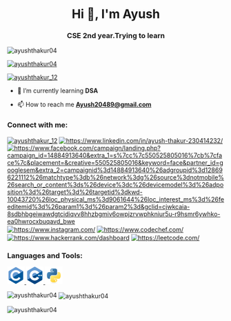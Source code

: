<h1 align="center">Hi 👋, I'm Ayush</h1>
<h3 align="center">CSE 2nd year.Trying to learn</h3>

<p align="left"> <img src="https://komarev.com/ghpvc/?username=ayushthakur04&label=Profile%20views&color=0e75b6&style=flat" alt="ayushthakur04" /> </p>

<p align="left"> <a href="https://github.com/ryo-ma/github-profile-trophy"><img src="https://github-profile-trophy.vercel.app/?username=ayushthakur04" alt="ayushthakur04" /></a> </p>

<p align="left"> <a href="https://twitter.com/ayushthakur_12" target="blank"><img src="https://img.shields.io/twitter/follow/ayushthakur_12?logo=twitter&style=for-the-badge" alt="ayushthakur_12" /></a> </p>

- 🌱 I’m currently learning **DSA**

- 📫 How to reach me **Ayush20489@gmail.com**

<h3 align="left">Connect with me:</h3>
<p align="left">
<a href="https://twitter.com/ayushthakur_12" target="blank"><img align="center" src="https://raw.githubusercontent.com/rahuldkjain/github-profile-readme-generator/master/src/images/icons/Social/twitter.svg" alt="ayushthakur_12" height="30" width="40" /></a>
<a href=https://www.linkedin.com/feed/ target="blank"><img align="center" src="https://raw.githubusercontent.com/rahuldkjain/github-profile-readme-generator/master/src/images/icons/Social/linked-in-alt.svg" alt="https://www.linkedin.com/in/ayush-thakur-230414232/" height="30" width="40" /></a>
<a href="https://fb.com/https://www.facebook.com/campaign/landing.php?campaign_id=14884913640&extra_1=s%7cc%7c550525805016%7cb%7cface%7c&placement=&creative=550525805016&keyword=face&partner_id=googlesem&extra_2=campaignid%3d14884913640%26adgroupid%3d128696221112%26matchtype%3db%26network%3dg%26source%3dnotmobile%26search_or_content%3ds%26device%3dc%26devicemodel%3d%26adposition%3d%26target%3d%26targetid%3dkwd-10043720%26loc_physical_ms%3d9061644%26loc_interest_ms%3d%26feeditemid%3d%26param1%3d%26param2%3d&gclid=cjwkcaia-8sdbhbgeiwawdgtcidiqvv8hhzbgmiv6owpjzrvwphkniur5u-r9hsmr6ywhko-ea0hwrocxbuqavd_bwe" target="blank"><img align="center" src="https://raw.githubusercontent.com/rahuldkjain/github-profile-readme-generator/master/src/images/icons/Social/facebook.svg" alt="https://www.facebook.com/campaign/landing.php?campaign_id=14884913640&extra_1=s%7cc%7c550525805016%7cb%7cface%7c&placement=&creative=550525805016&keyword=face&partner_id=googlesem&extra_2=campaignid%3d14884913640%26adgroupid%3d128696221112%26matchtype%3db%26network%3dg%26source%3dnotmobile%26search_or_content%3ds%26device%3dc%26devicemodel%3d%26adposition%3d%26target%3d%26targetid%3dkwd-10043720%26loc_physical_ms%3d9061644%26loc_interest_ms%3d%26feeditemid%3d%26param1%3d%26param2%3d&gclid=cjwkcaia-8sdbhbgeiwawdgtcidiqvv8hhzbgmiv6owpjzrvwphkniur5u-r9hsmr6ywhko-ea0hwrocxbuqavd_bwe" height="30" width="40" /></a>
<a href="https://instagram.com/https://www.instagram.com/" target="blank"><img align="center" src="https://raw.githubusercontent.com/rahuldkjain/github-profile-readme-generator/master/src/images/icons/Social/instagram.svg" alt="https://www.instagram.com/" height="30" width="40" /></a>
<a href="https://www.codechef.com/users/https://www.codechef.com/" target="blank"><img align="center" src="https://cdn.jsdelivr.net/npm/simple-icons@3.1.0/icons/codechef.svg" alt="https://www.codechef.com/" height="30" width="40" /></a>
<a href="https://www.hackerrank.com/https://www.hackerrank.com/dashboard" target="blank"><img align="center" src="https://raw.githubusercontent.com/rahuldkjain/github-profile-readme-generator/master/src/images/icons/Social/hackerrank.svg" alt="https://www.hackerrank.com/dashboard" height="30" width="40" /></a>
<a href="https://www.leetcode.com/https://leetcode.com/" target="blank"><img align="center" src="https://raw.githubusercontent.com/rahuldkjain/github-profile-readme-generator/master/src/images/icons/Social/leet-code.svg" alt="https://leetcode.com/" height="30" width="40" /></a>
</p>

<h3 align="left">Languages and Tools:</h3>
<p align="left"> <a href="https://www.cprogramming.com/" target="_blank" rel="noreferrer"> <img src="https://raw.githubusercontent.com/devicons/devicon/master/icons/c/c-original.svg" alt="c" width="40" height="40"/> </a> <a href="https://www.w3schools.com/cpp/" target="_blank" rel="noreferrer"> <img src="https://raw.githubusercontent.com/devicons/devicon/master/icons/cplusplus/cplusplus-original.svg" alt="cplusplus" width="40" height="40"/> </a> <a href="https://www.python.org" target="_blank" rel="noreferrer"> <img src="https://raw.githubusercontent.com/devicons/devicon/master/icons/python/python-original.svg" alt="python" width="40" height="40"/> </a> </p>

<p><img align="left" src="https://github-readme-stats.vercel.app/api/top-langs?username=ayushthakur04&show_icons=true&locale=en&layout=compact" alt="ayushthakur04" /></p>

<p>&nbsp;<img align="center" src="https://github-readme-stats.vercel.app/api?username=ayushthakur04&show_icons=true&locale=en" alt="ayushthakur04" /></p>

<p><img align="center" src="https://github-readme-streak-stats.herokuapp.com/?user=ayushthakur04&" alt="ayushthakur04" /></p>
